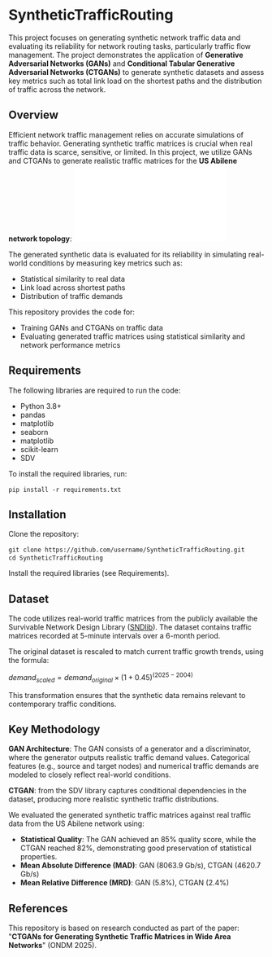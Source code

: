 # SyntheticTrafficRouting

This project focuses on generating synthetic network traffic data and evaluating its reliability for network routing tasks, particularly traffic flow management. The project demonstrates the application of **Generative Adversarial Networks (GANs)** and **Conditional Tabular Generative Adversarial Networks (CTGANs)** to generate synthetic datasets and assess key metrics such as total link load on the shortest paths and the distribution of traffic across the network. 


## Overview

Efficient network traffic management relies on accurate simulations of traffic behavior. Generating synthetic traffic matrices is crucial when real traffic data is scarce, sensitive, or limited. In this project, we utilize GANs and CTGANs to generate realistic traffic matrices for the **US Abilene network topology**:
![US Abilene network topology](images/topology.pdf)

The generated synthetic data is evaluated for its reliability in simulating real-world conditions by measuring key metrics such as:

- Statistical similarity to real data
- Link load across shortest paths
- Distribution of traffic demands


This repository provides the code for:

- Training GANs and CTGANs on traffic data
- Evaluating generated traffic matrices using statistical similarity and network performance metrics



## Requirements

The following libraries are required to run the code:

- Python 3.8+
- pandas
- matplotlib
- seaborn
- matplotlib 
- scikit-learn
- SDV

To install the required libraries, run:

```
pip install -r requirements.txt
```

## Installation

Clone the repository:

```
git clone https://github.com/username/SyntheticTrafficRouting.git
cd SyntheticTrafficRouting
```
Install the required libraries (see Requirements).

## Dataset

The code utilizes real-world traffic matrices from the publicly available the Survivable Network Design Library ([SNDlib](https://sndlib.put.poznan.pl/)). The dataset contains traffic matrices recorded at 5-minute intervals over a 6-month period.

The original dataset is rescaled to match current traffic growth trends, using the formula:

$demand_{scaled} = demand_{original} × (1 + 0.45)^{(2025 - 2004)}$


This transformation ensures that the synthetic data remains relevant to contemporary traffic conditions.

## Key Methodology

**GAN Architecture**: The GAN consists of a generator and a discriminator, where the generator outputs realistic traffic demand values. Categorical features (e.g., source and target nodes) and numerical traffic demands are modeled to closely reflect real-world conditions.

**CTGAN**: from the SDV library captures conditional dependencies in the dataset, producing more realistic synthetic traffic distributions.

We evaluated the generated synthetic traffic matrices against real traffic data from the US Abilene network using:

- **Statistical Quality**: The GAN achieved an 85% quality score, while the CTGAN reached 82%, demonstrating good preservation of statistical properties.
- **Mean Absolute Difference (MAD)**: GAN (8063.9 Gb/s), CTGAN (4620.7 Gb/s)
- **Mean Relative Difference (MRD)**: GAN (5.8%), CTGAN (2.4%)


## References

This repository is based on research conducted as part of the paper: "**CTGANs for Generating Synthetic Traffic Matrices in Wide Area Networks**" (ONDM 2025).

